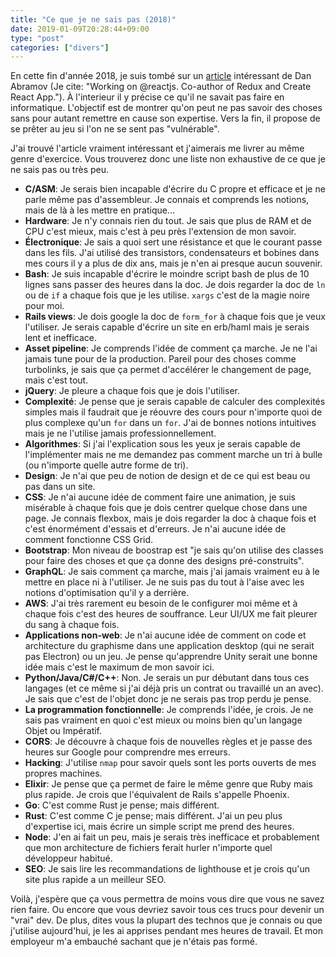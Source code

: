 ```yaml
---
title: "Ce que je ne sais pas (2018)"
date: 2019-01-09T20:28:44+09:00
type: "post"
categories: ["divers"]
---
```


En cette fin d'année 2018, je suis tombé sur un [article](https://overreacted.io/things-i-dont-know-as-of-2018/) intéressant de Dan Abramov (Je cite: "Working on @reactjs. Co-author of Redux and Create React App."). 
À l'interieur il y précise ce qu'il ne savait pas faire en informatique.
L'objectif est de montrer qu'on peut ne pas savoir des choses sans pour autant remettre en cause son expertise.
Vers la fin, il propose de se prêter au jeu si l'on ne se sent pas "vulnérable".

J'ai trouvé l'article vraiment intéressant et j'aimerais me livrer au même genre d'exercice. Vous trouverez donc une liste non exhaustive de ce que je ne sais pas ou très peu.

* **C/ASM**: Je serais bien incapable d'écrire du C propre et efficace et je ne parle même pas d'assembleur. Je connais et comprends les notions, mais de là à les mettre en pratique…
* **Hardware**: Je n'y connais rien du tout. Je sais que plus de RAM et de CPU c'est mieux, mais c'est à peu près l'extension de mon savoir.
* **Électronique**: Je sais a quoi sert une résistance et que le courant passe dans les fils. J'ai utilisé des transistors, condensateurs et bobines dans mes cours il y a plus de dix ans, mais je n'en ai presque aucun souvenir.
* **Bash**: Je suis incapable d'écrire le moindre script bash de plus de 10 lignes sans passer des heures dans la doc. Je dois regarder la doc de `ln` ou de `if` a chaque fois que je les utilise. `xargs` c'est de la magie noire pour moi.
* **Rails views**: Je dois google la doc de `form_for` à chaque fois que je veux l'utiliser. Je serais capable d'écrire un site en erb/haml mais je serais lent et inefficace.
* **Asset pipeline**: Je comprends l'idée de comment ça marche. Je ne l'ai jamais tune pour de la production. Pareil pour des choses comme turbolinks, je sais que ça permet d'accélérer le changement de page, mais c'est tout.
* **jQuery**: Je pleure a chaque fois que je dois l'utiliser.
* **Complexité**: Je pense que je serais capable de calculer des complexités simples mais il faudrait que je réouvre des cours pour n'importe quoi de plus complexe qu'un `for` dans un `for`. J'ai de bonnes notions intuitives mais je ne l'utilise jamais professionnellement. 
* **Algorithmes**: Si j'ai l'explication sous les yeux je serais capable de l'implémenter mais ne me demandez pas comment marche un tri à bulle (ou n'importe quelle autre forme de tri).
* **Design**: Je n'ai que peu de notion de design et de ce qui est beau ou pas dans un site.
* **CSS**: Je n'ai aucune idée de comment faire une animation, je suis misérable à chaque fois que je dois centrer quelque chose dans une page. Je connais flexbox, mais je dois regarder la doc à chaque fois et c'est énormément d'essais et d'erreurs. Je n'ai aucune idée de comment fonctionne CSS Grid.
* **Bootstrap**: Mon niveau de boostrap est "je sais qu'on utilise des classes pour faire des choses et que ça donne des designs pré-construits".
* **GraphQL**: Je sais comment ça marche, mais j'ai jamais vraiment eu à le mettre en place ni à l'utiliser. Je ne suis pas du tout à l'aise avec les notions d'optimisation qu'il y a derrière.
* **AWS**: J'ai très rarement eu besoin de le configurer moi même et à chaque fois c'est des heures de souffrance. Leur UI/UX me fait pleurer du sang à chaque fois.
* **Applications non-web**: Je n'ai aucune idée de comment on code et architecture du graphisme dans une application desktop (qui ne serait pas Electron) ou un jeu. Je pense qu'apprendre Unity serait une bonne idée mais c'est le maximum de mon savoir ici.
* **Python/Java/C#/C++**: Non. Je serais un pur débutant dans tous ces langages (et ce même si j'ai déjà pris un contrat ou travaillé un an avec). Je sais que c'est de l'objet donc je ne serais pas trop perdu je pense.
* **La programmation fonctionnelle**: Je comprends l'idée, je crois. Je ne sais pas vraiment en quoi c'est mieux ou moins bien qu'un langage Objet ou Impératif.
* **CORS**: Je découvre à chaque fois de nouvelles règles et je passe des heures sur Google pour comprendre mes erreurs.
* **Hacking**: J'utilise `nmap` pour savoir quels sont les ports ouverts de mes propres machines.
* **Elixir**: Je pense que ça permet de faire le même genre que Ruby mais plus rapide. Je crois que l'équivalent de Rails s'appelle Phoenix.
* **Go**: C'est comme Rust je pense; mais différent.
* **Rust**: C'est comme C je pense; mais différent. J'ai un peu plus d'expertise ici, mais écrire un simple script me prend des heures.
* **Node**: J'en ai fait un peu, mais je serais très inefficace et probablement que mon architecture de fichiers ferait hurler n'importe quel développeur habitué.
* **SEO**: Je sais lire les recommandations de lighthouse et je crois qu'un site plus rapide a un meilleur SEO.

Voilà, j'espère que ça vous permettra de moins vous dire que vous ne savez rien faire. Ou encore que vous devriez savoir tous ces trucs pour devenir un "vrai" dev.
De plus, dites vous la plupart des technos que je connais ou que j'utilise aujourd'hui, je les ai apprises pendant mes heures de travail. Et mon employeur m'a embauché sachant que je n'étais pas formé.
